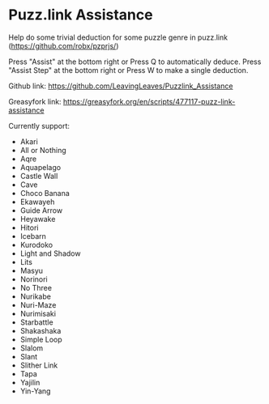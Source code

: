 # Puzz.link Assistance
Help do some trivial deduction for some puzzle genre in puzz.link (https://github.com/robx/pzprjs/)

Press "Assist" at the bottom right or Press Q to automatically deduce.
Press "Assist Step" at the bottom right or Press W to make a single deduction.

Github link:
https://github.com/LeavingLeaves/Puzzlink_Assistance

Greasyfork link:
https://greasyfork.org/en/scripts/477117-puzz-link-assistance

Currently support:
* Akari
* All or Nothing
* Aqre
* Aquapelago
* Castle Wall
* Cave
* Choco Banana
* Ekawayeh
* Guide Arrow
* Heyawake
* Hitori
* Icebarn
* Kurodoko
* Light and Shadow
* Lits
* Masyu
* Norinori
* No Three
* Nurikabe
* Nuri-Maze
* Nurimisaki
* Starbattle
* Shakashaka
* Simple Loop
* Slalom
* Slant
* Slither Link
* Tapa
* Yajilin
* Yin-Yang